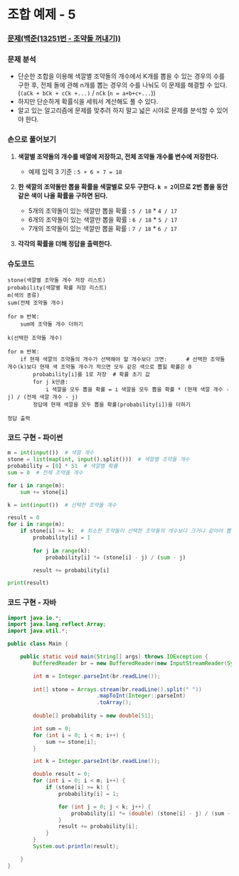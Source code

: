 # 조합 예제 - 5

### [문제(백준(13251번 - 조약돌 꺼내기))](https://www.acmicpc.net/problem/13251)

### 문제 분석
- 단순한 조합을 이용해 색깔별 조약돌의 개수에서 K개를 뽑을 수 있는 경우의 수를 구한 후, 전체 돌에 관해 n개를 뽑는 경우의 수를
    나눠도 이 문제를 해결할 수 있다.(`(aCk + bCk + cCk +...)` / `nCk` (`n = a+b+c+...`))
- 하지만 단순하게 확률식을 세워서 계산해도 풀 수 있다.
- 알고 있는 알고리즘에 문제를 맞추려 하지 말고 넓은 시야로 문제를 분석할 수 있어야 한다.

### 손으로 풀어보기
1. **색깔별 조약돌의 개수를 배열에 저장하고, 전체 조약돌 개수를 변수에 저장한다.**
   - 예제 입력 3 기준 : `5 + 6 + 7 = 18` 
2. **한 색깔의 조약돌만 뽑을 확률을 색깔별로 모두 구한다. `k = 2`이므로 2번 뽑을 동안 같은 색이 나올 확률을 구하면 된다.**
   - 5개의 조약돌이 있는 색깔만 뽑을 확률 : `5 / 18` * `4 / 17`
   - 6개의 조약돌이 있는 색깔만 뽑을 확률 : `6 / 18` * `5 / 17`
   - 7개의 조약돌이 있는 색깔만 뽑을 확률 : `7 / 18` * `6 / 17`

3. **각각의 확률을 더해 정답을 출력한다.**


### 슈도코드
```text
stone(색깔별 조약돌 개수 저장 리스트)
probability(색깔별 확률 저장 리스트)
m(색의 종류)
sum(전체 조약돌 개수)

for m 반복:
    sum에 조약돌 개수 더하기

k(선택한 조약돌 개수)

for m 반복:
    if 현재 색깔의 조약돌의 개수가 선택해야 할 개수보다 크면:      # 선택한 조약돌 개수(k)보다 현재 색 조약돌 개수가 적으면 모두 같은 색으로 뽑힐 확률은 0
        probability[i]를 1로 저장  # 확률 초기 값
        for j k만큼:
            i 색깔을 모두 뽑을 확률 = i 색깔을 모두 뽑을 확률 * (현재 색깔 개수 - j) / (전체 색깔 개수 - j)
        정답에 현재 색깔을 모두 뽑을 확률(probability[i])을 더하기

정답 출력
```

### 코드 구현 - 파이썬
```python
m = int(input())  # 색깔 개수
stone = list(map(int, input().split()))  # 색깔별 조약돌 개수
probability = [0] * 51  # 색깔별 확률
sum = 0  # 전체 조약돌 개수

for i in range(m):
    sum += stone[i]

k = int(input())  # 선택한 조약돌 개수

result = 0
for i in range(m):
    if stone[i] >= k:  # 최소한 조약돌이 선택한 조약돌의 개수보다 크거나 같아야 뽑힐 확률이 있다.
        probability[i] = 1
        
        for j in range(k):
            probability[i] *= (stone[i] - j) / (sum - j)

        result += probability[i]

print(result)
```

### 코드 구현 - 자바
```java
import java.io.*;
import java.lang.reflect.Array;
import java.util.*;

public class Main {

    public static void main(String[] args) throws IOException {
        BufferedReader br = new BufferedReader(new InputStreamReader(System.in));

        int m = Integer.parseInt(br.readLine());
        
        int[] stone = Arrays.stream(br.readLine().split(" "))
                            .mapToInt(Integer::parseInt)
                            .toArray();
        
        double[] probability = new double[51];

        int sum = 0;
        for (int i = 0; i < m; i++) {
            sum += stone[i];
        }

        int k = Integer.parseInt(br.readLine());

        double result = 0;
        for (int i = 0; i < m; i++) {
            if (stone[i] >= k) {
                probability[i] = 1;

                for (int j = 0; j < k; j++) {
                    probability[i] *= (double) (stone[i] - j) / (sum - j);
                }
                result += probability[i];
            }
        }
        System.out.println(result);

    }
}
```